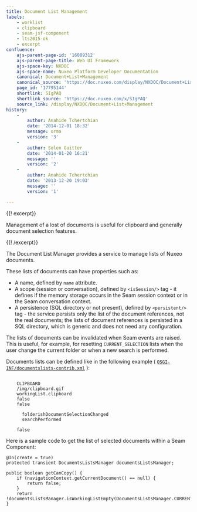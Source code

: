 ```yaml
---
title: Document List Management
labels:
    - worklist
    - clipboard
    - seam-jsf-component
    - lts2015-ok
    - excerpt
confluence:
    ajs-parent-page-id: '16089312'
    ajs-parent-page-title: Web UI Framework
    ajs-space-key: NXDOC
    ajs-space-name: Nuxeo Platform Developer Documentation
    canonical: Document+List+Management
    canonical_source: 'https://doc.nuxeo.com/display/NXDOC/Document+List+Management'
    page_id: '17795144'
    shortlink: SIgPAQ
    shortlink_source: 'https://doc.nuxeo.com/x/SIgPAQ'
    source_link: /display/NXDOC/Document+List+Management
history:
    - 
        author: Anahide Tchertchian
        date: '2014-12-01 18:32'
        message: orma
        version: '3'
    - 
        author: Solen Guitter
        date: '2014-01-20 16:21'
        message: ''
        version: '2'
    - 
        author: Anahide Tchertchian
        date: '2013-12-20 19:03'
        message: ''
        version: '1'

---
```

{{! excerpt}}

Management of a lost of documents is useful for clipboard and generally document selection features.

{{! /excerpt}}

The Document List Manager provides a service to manage lists of Nuxeo documents.

These lists of documents can have properties such as:

<div class="itemizedlist">

*   A name, defined by `name` attribute.
*   A scope (session or conversation), defined by `<isSession/>` tag - it defines if the memory storage occurs in the Seam session context or in the Seam conversation context.
*   A persistence (SQL directory or not present), defined by `<persistent/>` tag - the service persists only the list of the document references, not the real documents; the lists of document references is persisted in a SQL directory, which is generic and does not need any configuration.

</div>

The lists of documents can be invalidated when Seam events are raised. This is useful, for example, for resetting `CURRENT_SELECTION` lists when the user change the current folder or when a new search is performed.

Documents lists can be defined like in the following example ( [`OSGI-INF/documentslists-contrib.xml`](https://github.com/nuxeo/nuxeo-dm/blob/master/nuxeo-platform-webapp-core/src/main/resources/OSGI-INF/documentslists-contrib.xml) ):

```

    CLIPBOARD
    /img/clipboard.gif
    workingList.clipboard
    false
    false

      folderishDocumentSelectionChanged
      searchPerformed

    false

```

Here is a sample code to get the list of selected documents within a Seam Component:

```
@In(create = true)
protected transient DocumentsListsManager documentsListsManager;

public boolean getCanCopy() {
    if (navigationContext.getCurrentDocument() == null) {
        return false;
    }
    return !documentsListsManager.isWorkingListEmpty(DocumentsListsManager.CURRENT_DOCUMENT_SELECTION);
}
```